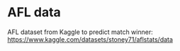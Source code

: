 # AFL data

AFL dataset from Kaggle to predict match winner: https://www.kaggle.com/datasets/stoney71/aflstats/data
